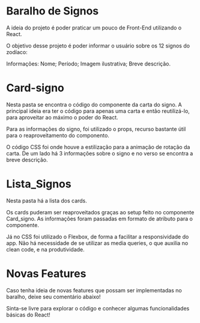 # Baralho de Signos

A ideia do projeto é poder praticar um pouco de Front-End utilizando o React.

O objetivo desse projeto é poder informar o usuário sobre os 12 signos do zodíaco:

Informações:
Nome;
Período;
Imagem ilustrativa;
Breve descrição.

# Card-signo
Nesta pasta se encontra o código do componente da carta do signo.
A principal ideia era ter o código para apenas uma carta e então reutilizá-lo, para aproveitar ao máximo o poder do React.

Para as informações do signo, foi utilizado o props, recurso bastante útil para o reaproveitamento do componento.

O código CSS foi onde houve a estilização para a animação de rotação da carta. De um lado há 3 informações sobre o signo e no verso se encontra a breve descrição.

# Lista_Signos
Nesta pasta há a lista dos cards.

Os cards puderam ser reaproveitados graças ao setup feito no componente Card_signo. As informações foram passadas em formato de atributo para o componente.

Já no CSS foi utilizado o Flexbox, de forma a facilitar a responsividade do app.
Não há necessidade de se utilizar as media queries, o que auxilia no clean code, e na produtividade.

# Novas Features
Caso tenha ideia de novas features que possam ser implementadas no baralho, deixe seu comentário abaixo!

Sinta-se livre para explorar o código e conhecer algumas funcionalidades básicas do React!
